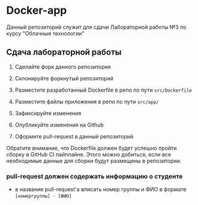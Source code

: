 # Docker-app

Данный репозиторий служит для сдачи Лабораторной работы №3 по курсу "Облачные технологии"

## Сдача лабораторной работы

1. Сделайте форк данного репозитория

2. Склонируйте форкнутый репозиторий

3. Разместите разработанный Dockerfile в репо по пути `src/Dockerfile`

4. Разместите файлы приложения в репо по пути `src/app/`

5. Зафиксируйте изменения

6. Опубликуйте изменения на Github

7. Оформите pull-request в данный репозиторий

Обратите внимание, что Dockerfile должен будет успешно пройти сборку в GitHub CI пайплайне.
Этого можно добиться, если все необходимые данные для сборки будут размещены в репозитории.

### pull-request должен содержать информацию о студенте

- в название pull-request'a вписать номер группы и ФИО в формате `[номергруппы] - [ФИО]`